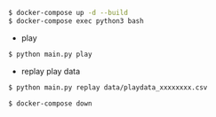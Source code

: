 ```bash
$ docker-compose up -d --build
$ docker-compose exec python3 bash
```

* play

```bash
$ python main.py play
```

* replay play data

```bash
$ python main.py replay data/playdata_xxxxxxxx.csv
```

```bash
$ docker-compose down
```
